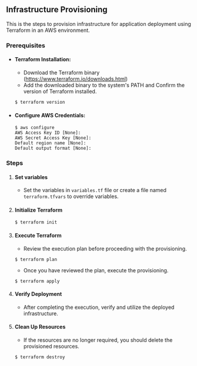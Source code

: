 
## Infrastructure Provisioning 
This is the steps to provision infrastructure for application deployment using Terraform in an AWS environment.

### Prerequisites

- #### Terraform Installation:
  - Download the Terraform binary (https://www.terraform.io/downloads.html) 
  - Add the downloaded binary to the system's PATH and Confirm the version of Terraform installed.
  ```shell
  $ terraform version
  ```

- #### Configure AWS Credentials:
  ```shell
  $ aws configure
  AWS Access Key ID [None]:
  AWS Secret Access Key [None]:
  Default region name [None]:
  Default output format [None]:
  ```


### Steps
1. #### Set variables
    - Set the variables in `variables.tf` file or create a file named `terraform.tfvars` to override variables.
   
2. #### Initialize Terraform
   ```shell
   $ terraform init
   ```

3. #### Execute Terraform
   - Review the execution plan before proceeding with the provisioning.
   ```shell
   $ terraform plan
   ```
   - Once you have reviewed the plan, execute the provisioning.
   ```shell
   $ terraform apply
   ```

4. #### Verify Deployment
   - After completing the execution, verify and utilize the deployed infrastructure.

5. #### Clean Up Resources
   - If the resources are no longer required, you should delete the provisioned resources. 
   ```shell
   $ terraform destroy
   ```
